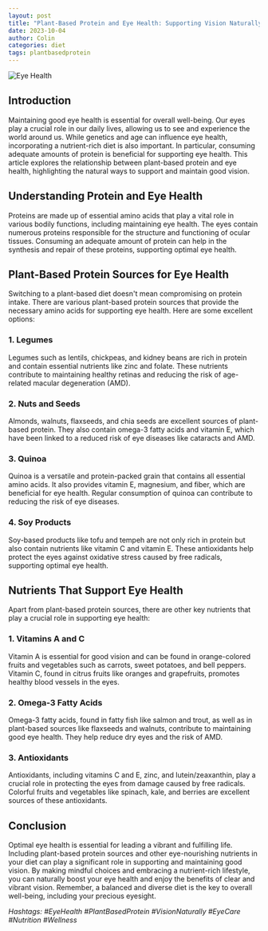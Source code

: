 ```yaml
---
layout: post
title: "Plant-Based Protein and Eye Health: Supporting Vision Naturally"
date: 2023-10-04
author: Colin
categories: diet
tags: plantbasedprotein
---
```


![Eye Health](https://source.unsplash.com/1600x900/?eyes)

## Introduction
Maintaining good eye health is essential for overall well-being. Our eyes play a crucial role in our daily lives, allowing us to see and experience the world around us. While genetics and age can influence eye health, incorporating a nutrient-rich diet is also important. In particular, consuming adequate amounts of protein is beneficial for supporting eye health. This article explores the relationship between plant-based protein and eye health, highlighting the natural ways to support and maintain good vision.

## Understanding Protein and Eye Health
Proteins are made up of essential amino acids that play a vital role in various bodily functions, including maintaining eye health. The eyes contain numerous proteins responsible for the structure and functioning of ocular tissues. Consuming an adequate amount of protein can help in the synthesis and repair of these proteins, supporting optimal eye health.

## Plant-Based Protein Sources for Eye Health
Switching to a plant-based diet doesn't mean compromising on protein intake. There are various plant-based protein sources that provide the necessary amino acids for supporting eye health. Here are some excellent options:

### 1. Legumes
Legumes such as lentils, chickpeas, and kidney beans are rich in protein and contain essential nutrients like zinc and folate. These nutrients contribute to maintaining healthy retinas and reducing the risk of age-related macular degeneration (AMD).

### 2. Nuts and Seeds
Almonds, walnuts, flaxseeds, and chia seeds are excellent sources of plant-based protein. They also contain omega-3 fatty acids and vitamin E, which have been linked to a reduced risk of eye diseases like cataracts and AMD.

### 3. Quinoa
Quinoa is a versatile and protein-packed grain that contains all essential amino acids. It also provides vitamin E, magnesium, and fiber, which are beneficial for eye health. Regular consumption of quinoa can contribute to reducing the risk of eye diseases.

### 4. Soy Products
Soy-based products like tofu and tempeh are not only rich in protein but also contain nutrients like vitamin C and vitamin E. These antioxidants help protect the eyes against oxidative stress caused by free radicals, supporting optimal eye health.

## Nutrients That Support Eye Health
Apart from plant-based protein sources, there are other key nutrients that play a crucial role in supporting eye health:

### 1. Vitamins A and C
Vitamin A is essential for good vision and can be found in orange-colored fruits and vegetables such as carrots, sweet potatoes, and bell peppers. Vitamin C, found in citrus fruits like oranges and grapefruits, promotes healthy blood vessels in the eyes.

### 2. Omega-3 Fatty Acids
Omega-3 fatty acids, found in fatty fish like salmon and trout, as well as in plant-based sources like flaxseeds and walnuts, contribute to maintaining good eye health. They help reduce dry eyes and the risk of AMD.

### 3. Antioxidants
Antioxidants, including vitamins C and E, zinc, and lutein/zeaxanthin, play a crucial role in protecting the eyes from damage caused by free radicals. Colorful fruits and vegetables like spinach, kale, and berries are excellent sources of these antioxidants.

## Conclusion
Optimal eye health is essential for leading a vibrant and fulfilling life. Including plant-based protein sources and other eye-nourishing nutrients in your diet can play a significant role in supporting and maintaining good vision. By making mindful choices and embracing a nutrient-rich lifestyle, you can naturally boost your eye health and enjoy the benefits of clear and vibrant vision. Remember, a balanced and diverse diet is the key to overall well-being, including your precious eyesight.

*Hashtags: #EyeHealth #PlantBasedProtein #VisionNaturally #EyeCare #Nutrition #Wellness*